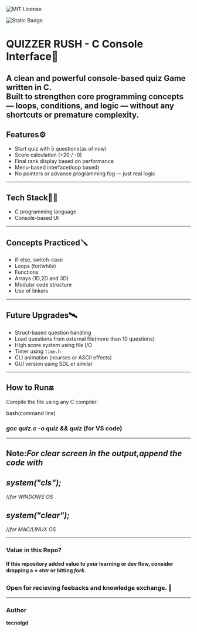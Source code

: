 ![MIT License](https://img.shields.io/github/license/tecnolgd/C-BASED-QUIZ-GAME-CLI?style=flat)

![Static Badge](https://img.shields.io/badge/Open-Source-Blue)

# QUIZZER RUSH - C Console Interface🎯

A clean and powerful console-based quiz Game written in C.  
Built to strengthen core programming concepts — loops, conditions, and logic — without any shortcuts or premature complexity.
--------
## Features⚙️

- Start quiz with 5 questions(as of now)
- Score calculation (+20 / -0)
- Final rank display based on performance
- Menu-based interface(loop based)
- No pointers or advance programming fog — just real logic
--------
##  Tech Stack🚀🚀

- C programming language 
- Console-based UI
--------
##  Concepts Practiced🪛

- if-else, switch-case
- Loops (for/while)
- Functions
- Arrays (1D,2D and 3D)
- Modular code structure
- Use of linkers
--------
## Future Upgrades🛰️

- Struct-based question handling
- Load questions from external file(more than 10 questions)
- High score system using file I/O
- Timer using `time.h`
- CLI animation (ncurses or ASCII effects)
- GUI version using SDL or similar
--------
## How to Run🔛
Compile the file using any C compiler:

bash(command line)
### *gcc quiz.c -o quiz && quiz* (for VS code) 

--------------
## Note:*For clear screen in the output,append the code with*

## *system("cls");*
//*for WINDOWS OS*

## *system("clear");*
//*for MAC/LINUX OS*  

--------------
### Value in this Repo?
#### If this repository added value to your learning or dev flow, consider dropping a ⭐ *star* or hitting *fork*.
### Open for  recieving feebacks and knowledge exchange. 🚀
--------------

### Author
**tecnolgd**
